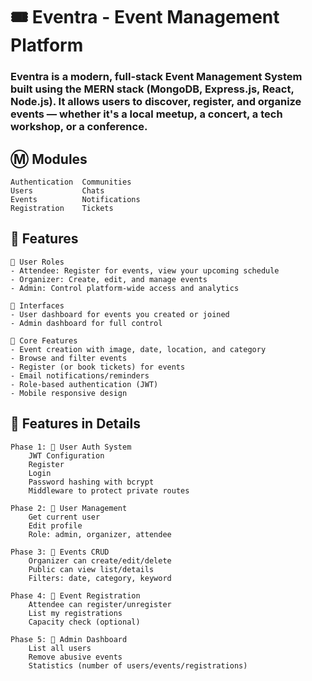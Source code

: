 # 🎟️ Eventra - Event Management Platform

### Eventra is a modern, full-stack Event Management System built using the MERN stack (MongoDB, Express.js, React, Node.js). It allows users to discover, register, and organize events — whether it's a local meetup, a concert, a tech workshop, or a conference.

## Ⓜ️ Modules
    Authentication  Communities
    Users           Chats  
    Events          Notifications
    Registration    Tickets

## 🚀 Features

    👥 User Roles
    - Attendee: Register for events, view your upcoming schedule
    - Organizer: Create, edit, and manage events
    - Admin: Control platform-wide access and analytics

    📄 Interfaces
    - User dashboard for events you created or joined
    - Admin dashboard for full control

    🎯 Core Features
    - Event creation with image, date, location, and category
    - Browse and filter events
    - Register (or book tickets) for events
    - Email notifications/reminders
    - Role-based authentication (JWT)
    - Mobile responsive design

## 🌟 Features in Details
    Phase 1: 🔐 User Auth System
        JWT Configuration
        Register
        Login
        Password hashing with bcrypt
        Middleware to protect private routes

    Phase 2: 👤 User Management
        Get current user
        Edit profile
        Role: admin, organizer, attendee

    Phase 3: 📅 Events CRUD
        Organizer can create/edit/delete
        Public can view list/details
        Filters: date, category, keyword

    Phase 4: 📝 Event Registration
        Attendee can register/unregister
        List my registrations
        Capacity check (optional)

    Phase 5: 🧠 Admin Dashboard
        List all users
        Remove abusive events
        Statistics (number of users/events/registrations)
